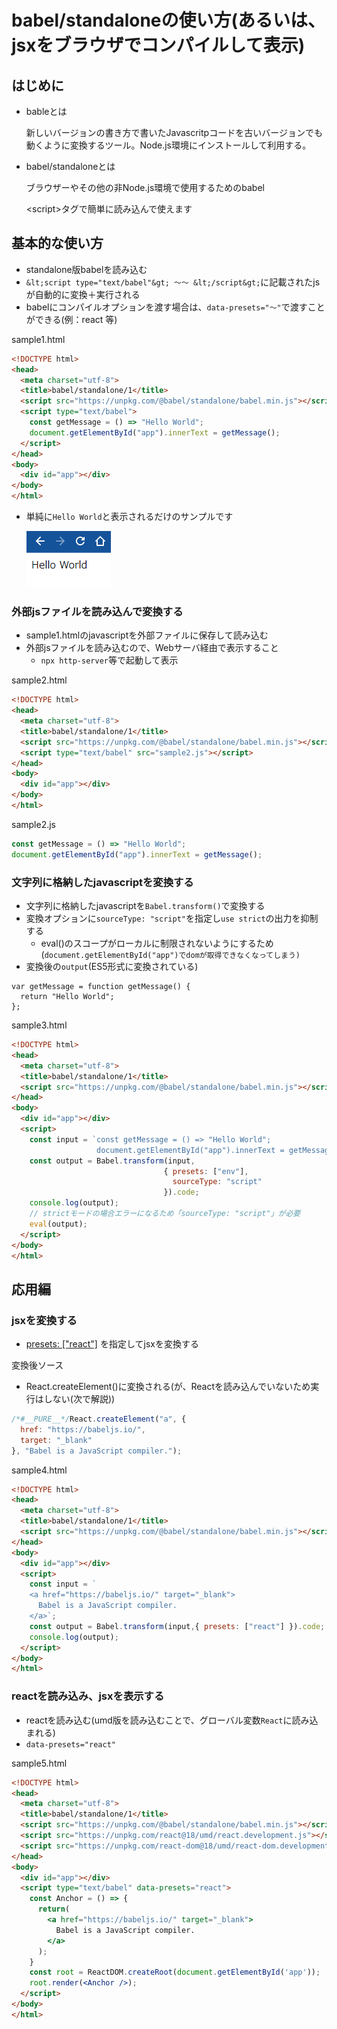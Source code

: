 # babel/standaloneの使い方(あるいは、jsxをブラウザでコンパイルして表示)

## はじめに

* bableとは

  新しいバージョンの書き方で書いたJavascritpコードを古いバージョンでも動くように変換するツール。Node.js環境にインストールして利用する。

* babel/standaloneとは

  ブラウザーやその他の非Node.js環境で使用するためのbabel

  &lt;script&gt;タグで簡単に読み込んで使えます

## 基本的な使い方

* standalone版babelを読み込む
* `&lt;script type="text/babel"&gt; ～～ &lt;/script&gt;`に記載されたjsが自動的に変換＋実行される
* babelにコンパイルオプションを渡す場合は、`data-presets="～"`で渡すことができる(例：react 等)

sample1.html
```html
<!DOCTYPE html>
<head>
  <meta charset="utf-8">
  <title>babel/standalone/1</title>
  <script src="https://unpkg.com/@babel/standalone/babel.min.js"></script>
  <script type="text/babel">
    const getMessage = () => "Hello World";
    document.getElementById("app").innerText = getMessage();
  </script>
</head>
<body>
  <div id="app"></div>
</body>
</html>
```

* 単純に`Hello World`と表示されるだけのサンプルです

  ![sample1](./img/sample1.png)


### 外部jsファイルを読み込んで変換する
* sample1.htmlのjavascriptを外部ファイルに保存して読み込む
* 外部jsファイルを読み込むので、Webサーバ経由で表示すること
  * `npx http-server`等で起動して表示

sample2.html
```html
<!DOCTYPE html>
<head>
  <meta charset="utf-8">
  <title>babel/standalone/1</title>
  <script src="https://unpkg.com/@babel/standalone/babel.min.js"></script>
  <script type="text/babel" src="sample2.js"></script>
</head>
<body>
  <div id="app"></div>
</body>
</html>
```

sample2.js
```js
const getMessage = () => "Hello World";
document.getElementById("app").innerText = getMessage();
```

### 文字列に格納したjavascriptを変換する

* 文字列に格納したjavascriptを`Babel.transform()`で変換する
* 変換オプションに`sourceType: "script"`を指定し`use strict`の出力を抑制する
  * eval()のスコープがローカルに制限されないようにするため (`document.getElementById("app")でdomが取得できなくなってしまう)`
* 変換後の`output`(ES5形式に変換されている)
```
var getMessage = function getMessage() {
  return "Hello World";
};
```

sample3.html
```html
<!DOCTYPE html>
<head>
  <meta charset="utf-8">
  <title>babel/standalone/1</title>
  <script src="https://unpkg.com/@babel/standalone/babel.min.js"></script>
</head>
<body>
  <div id="app"></div>
  <script>
    const input = `const getMessage = () => "Hello World";
                   document.getElementById("app").innerText = getMessage();`;
    const output = Babel.transform(input,
                                  { presets: ["env"],
                                    sourceType: "script"
                                  }).code;
    console.log(output);
    // strictモードの場合エラーになるため「sourceType: "script"」が必要
    eval(output);
  </script>
</body>
</html>
```

## 応用編

### jsxを変換する

* [presets: ["react"]](https://babeljs.io/docs/en/babel-preset-react) を指定してjsxを変換する

変換後ソース
  * React.createElement()に変換される(が、Reactを読み込んでいないため実行はしない(次で解説))
```javascript
/*#__PURE__*/React.createElement("a", {
  href: "https://babeljs.io/",
  target: "_blank"
}, "Babel is a JavaScript compiler.");
```


sample4.html
```html
<!DOCTYPE html>
<head>
  <meta charset="utf-8">
  <title>babel/standalone/1</title>
  <script src="https://unpkg.com/@babel/standalone/babel.min.js"></script>
</head>
<body>
  <div id="app"></div>
  <script>
    const input = `
    <a href="https://babeljs.io/" target="_blank">
      Babel is a JavaScript compiler.
    </a>`;
    const output = Babel.transform(input,{ presets: ["react"] }).code;
    console.log(output);
  </script>
</body>
</html>
```

### reactを読み込み、jsxを表示する

* reactを読み込む(umd版を読み込むことで、グローバル変数`React`に読み込まれる)
* `data-presets="react"`

sample5.html
```html
<!DOCTYPE html>
<head>
  <meta charset="utf-8">
  <title>babel/standalone/1</title>
  <script src="https://unpkg.com/@babel/standalone/babel.min.js"></script>
  <script src="https://unpkg.com/react@18/umd/react.development.js"></script>
  <script src="https://unpkg.com/react-dom@18/umd/react-dom.development.js"></script>
</head>
<body>
  <div id="app"></div>
  <script type="text/babel" data-presets="react">
    const Anchor = () => {
      return(
        <a href="https://babeljs.io/" target="_blank">
          Babel is a JavaScript compiler.
        </a>
      );
    }
    const root = ReactDOM.createRoot(document.getElementById('app'));
    root.render(<Anchor />);
  </script>
</body>
</html>
```


